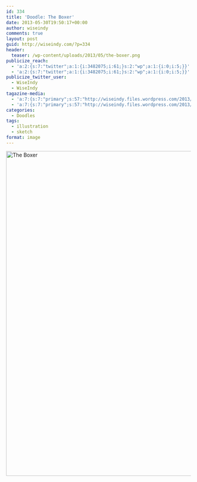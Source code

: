 ```yaml
---
id: 334
title: 'Doodle: The Boxer'
date: 2013-05-30T19:50:17+00:00
author: wiseindy
comments: true
layout: post
guid: http://wiseindy.com/?p=334
header:
  teaser: /wp-content/uploads/2013/05/the-boxer.png
publicize_reach:
  - 'a:2:{s:7:"twitter";a:1:{i:3482075;i:61;}s:2:"wp";a:1:{i:0;i:5;}}'
  - 'a:2:{s:7:"twitter";a:1:{i:3482075;i:61;}s:2:"wp";a:1:{i:0;i:5;}}'
publicize_twitter_user:
  - WiseIndy
  - WiseIndy
tagazine-media:
  - 'a:7:{s:7:"primary";s:57:"http://wiseindy.files.wordpress.com/2013/05/the-boxer.png";s:6:"images";a:1:{s:57:"http://wiseindy.files.wordpress.com/2013/05/the-boxer.png";a:6:{s:8:"file_url";s:57:"http://wiseindy.files.wordpress.com/2013/05/the-boxer.png";s:5:"width";i:1000;s:6:"height";i:1318;s:4:"type";s:5:"image";s:4:"area";i:1318000;s:9:"file_path";b:0;}}s:6:"videos";a:0:{}s:11:"image_count";i:1;s:6:"author";s:8:"30670183";s:7:"blog_id";s:8:"50713731";s:9:"mod_stamp";s:19:"2013-05-30 16:50:17";}'
  - 'a:7:{s:7:"primary";s:57:"http://wiseindy.files.wordpress.com/2013/05/the-boxer.png";s:6:"images";a:1:{s:57:"http://wiseindy.files.wordpress.com/2013/05/the-boxer.png";a:6:{s:8:"file_url";s:57:"http://wiseindy.files.wordpress.com/2013/05/the-boxer.png";s:5:"width";i:1000;s:6:"height";i:1318;s:4:"type";s:5:"image";s:4:"area";i:1318000;s:9:"file_path";b:0;}}s:6:"videos";a:0:{}s:11:"image_count";i:1;s:6:"author";s:8:"30670183";s:7:"blog_id";s:8:"50713731";s:9:"mod_stamp";s:19:"2013-05-30 16:50:17";}'
categories:
  - Doodles
tags:
  - illustration
  - sketch
format: image
---
```

<img class="alignnone size-full wp-image-336" alt="The Boxer" src="http://wiseindy.com/wp-content/uploads/2013/05/the-boxer.png" width="670" height="883" />